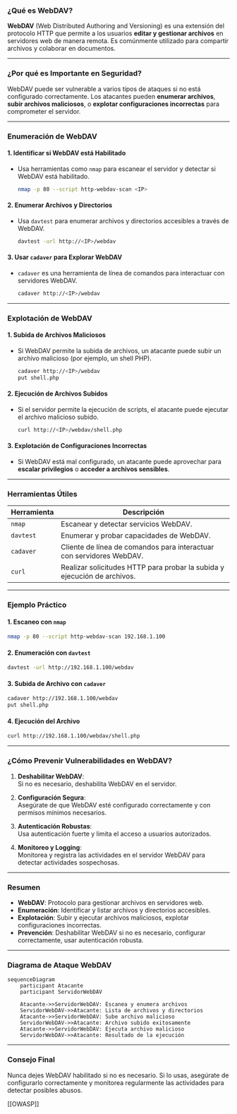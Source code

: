 
### **¿Qué es WebDAV?**

**WebDAV** (Web Distributed Authoring and Versioning) es una extensión del protocolo HTTP que permite a los usuarios **editar y gestionar archivos** en servidores web de manera remota. Es comúnmente utilizado para compartir archivos y colaborar en documentos.

---

### **¿Por qué es Importante en Seguridad?**

WebDAV puede ser vulnerable a varios tipos de ataques si no está configurado correctamente. Los atacantes pueden **enumerar archivos**, **subir archivos maliciosos**, o **explotar configuraciones incorrectas** para comprometer el servidor.

---

### **Enumeración de WebDAV**

#### **1. Identificar si WebDAV está Habilitado**
   - Usa herramientas como `nmap` para escanear el servidor y detectar si WebDAV está habilitado.
     ```bash
     nmap -p 80 --script http-webdav-scan <IP>
     ```

#### **2. Enumerar Archivos y Directorios**
   - Usa `davtest` para enumerar archivos y directorios accesibles a través de WebDAV.
     ```bash
     davtest -url http://<IP>/webdav
     ```

#### **3. Usar `cadaver` para Explorar WebDAV**
   - `cadaver` es una herramienta de línea de comandos para interactuar con servidores WebDAV.
     ```bash
     cadaver http://<IP>/webdav
     ```

---

### **Explotación de WebDAV**

#### **1. Subida de Archivos Maliciosos**
   - Si WebDAV permite la subida de archivos, un atacante puede subir un archivo malicioso (por ejemplo, un shell PHP).
     ```bash
     cadaver http://<IP>/webdav
     put shell.php
     ```

#### **2. Ejecución de Archivos Subidos**
   - Si el servidor permite la ejecución de scripts, el atacante puede ejecutar el archivo malicioso subido.
     ```bash
     curl http://<IP>/webdav/shell.php
     ```

#### **3. Explotación de Configuraciones Incorrectas**
   - Si WebDAV está mal configurado, un atacante puede aprovechar para **escalar privilegios** o **acceder a archivos sensibles**.

---

### **Herramientas Útiles**

| Herramienta | Descripción                                                                 |
|-------------|-----------------------------------------------------------------------------|
| `nmap`      | Escanear y detectar servicios WebDAV.                                       |
| `davtest`   | Enumerar y probar capacidades de WebDAV.                                    |
| `cadaver`   | Cliente de línea de comandos para interactuar con servidores WebDAV.        |
| `curl`      | Realizar solicitudes HTTP para probar la subida y ejecución de archivos.    |

---

### **Ejemplo Práctico**

#### **1. Escaneo con `nmap`**
   ```bash
   nmap -p 80 --script http-webdav-scan 192.168.1.100
   ```

#### **2. Enumeración con `davtest`**
   ```bash
   davtest -url http://192.168.1.100/webdav
   ```

#### **3. Subida de Archivo con `cadaver`**
   ```bash
   cadaver http://192.168.1.100/webdav
   put shell.php
   ```

#### **4. Ejecución del Archivo**
   ```bash
   curl http://192.168.1.100/webdav/shell.php
   ```

---

### **¿Cómo Prevenir Vulnerabilidades en WebDAV?**

1. **Deshabilitar WebDAV**:  
   Si no es necesario, deshabilita WebDAV en el servidor.

2. **Configuración Segura**:  
   Asegúrate de que WebDAV esté configurado correctamente y con permisos mínimos necesarios.

3. **Autenticación Robustas**:  
   Usa autenticación fuerte y limita el acceso a usuarios autorizados.

4. **Monitoreo y Logging**:  
   Monitorea y registra las actividades en el servidor WebDAV para detectar actividades sospechosas.

---

### **Resumen**

- **WebDAV**: Protocolo para gestionar archivos en servidores web.
- **Enumeración**: Identificar y listar archivos y directorios accesibles.
- **Explotación**: Subir y ejecutar archivos maliciosos, explotar configuraciones incorrectas.
- **Prevención**: Deshabilitar WebDAV si no es necesario, configurar correctamente, usar autenticación robusta.

---

### **Diagrama de Ataque WebDAV**

```mermaid
sequenceDiagram
    participant Atacante
    participant ServidorWebDAV

    Atacante->>ServidorWebDAV: Escanea y enumera archivos
    ServidorWebDAV->>Atacante: Lista de archivos y directorios
    Atacante->>ServidorWebDAV: Sube archivo malicioso
    ServidorWebDAV->>Atacante: Archivo subido exitosamente
    Atacante->>ServidorWebDAV: Ejecuta archivo malicioso
    ServidorWebDAV->>Atacante: Resultado de la ejecución
```

---

### **Consejo Final**

Nunca dejes WebDAV habilitado si no es necesario. Si lo usas, asegúrate de configurarlo correctamente y monitorea regularmente las actividades para detectar posibles abusos.

[[OWASP]]